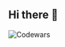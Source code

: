 ## Hi there 👋
![Codewars](https://github.r2v.ch/codewars?user=santimm44&name=true&top_languages=true&stroke=%23b362ff&theme=gradient_purple_dark)

<!--
**santimm44/santimm44** is a ✨ _special_ ✨ repository because its `README.md` (this file) appears on your GitHub profile.

Here are some ideas to get you started:

- 🔭 I’m currently working on ...
- 🌱 I’m currently learning ...
- 👯 I’m looking to collaborate on ...
- 🤔 I’m looking for help with ...
- 💬 Ask me about ...
- 📫 How to reach me: ...
- 😄 Pronouns: ...
- ⚡ Fun fact: ...
-->
